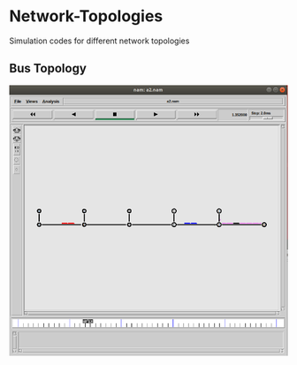 # Network-Topologies
Simulation codes for different network topologies

## Bus Topology
![img](https://github.com/saumyaborwankar/Network-Topologies/blob/master/images/bus.png)
